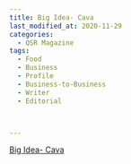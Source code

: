 ```yaml
---
title: Big Idea- Cava
last_modified_at: 2020-11-29
categories:
  - QSR Magazine
tags:
  - Food
  - Business
  - Profile
  - Business-to-Business
  - Writer
  - Editorial 



---
```


[Big Idea- Cava](http://www.ourdigitalmags.com/publication/?i=515715&ver=html5&p=37)
